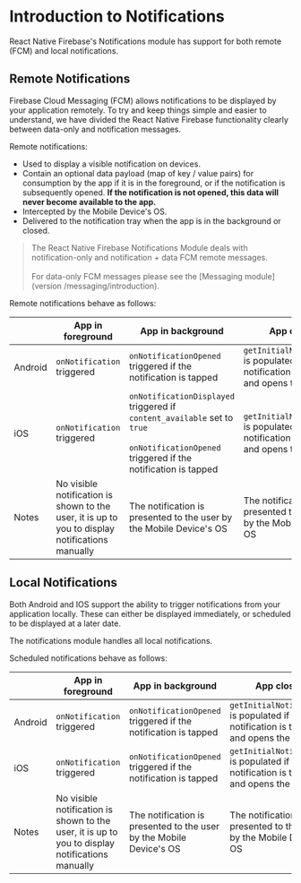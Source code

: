 # Introduction to Notifications

React Native Firebase's Notifications module has support for both remote (FCM) and local notifications.

## Remote Notifications

Firebase Cloud Messaging (FCM) allows notifications to be displayed by your application remotely.  To try and keep things simple and easier to understand, we have divided the React Native Firebase functionality clearly between data-only and notification messages.

Remote notifications:

- Used to display a visible notification on devices.
- Contain an optional data payload (map of key / value pairs) for consumption by the app if it is in the foreground, or if the notification is subsequently opened.  **If the notification is not opened, this data will never become available to the app.**
- Intercepted by the Mobile Device's OS.
- Delivered to the notification tray when the app is in the background or closed.

> The React Native Firebase Notifications Module deals with notification-only and notification + data FCM remote messages. <br /> <br/> For data-only FCM messages please see the [Messaging module](version /messaging/introduction).

Remote notifications behave as follows:

|         | App in foreground           | App in background            | App closed |
| ------- | --------------------------- | ---------------------------- | -----------|
| Android | `onNotification` triggered | `onNotificationOpened` triggered if the notification is tapped | `getInitialNotification` is populated if the notification is tapped and opens the app |
| iOS     | `onNotification` triggered | `onNotificationDisplayed` triggered if `content_available` set to `true` <br /><br />`onNotificationOpened` triggered if the notification is tapped | `getInitialNotification` is populated if the notification is tapped and opens the app |
| Notes   | No visible notification is shown to the user, it is up to you to display notifications manually | The notification is presented to the user by the Mobile Device's OS | The notification is presented to the user by the Mobile Device's OS |

## Local Notifications

Both Android and IOS support the ability to trigger notifications from your application locally.  These can either be displayed immediately, or scheduled to be displayed at a later date.

The notifications module handles all local notifications.

Scheduled notifications behave as follows:

|         | App in foreground           | App in background            | App closed |
| ------- | --------------------------- | ---------------------------- | -----------|
| Android | `onNotification` triggered | `onNotificationOpened` triggered if the notification is tapped | `getInitialNotification` is populated if the notification is tapped and opens the app |
| iOS     | `onNotification` triggered | `onNotificationOpened` triggered if the notification is tapped | `getInitialNotification` is populated if the notification is tapped and opens the app |
| Notes   | No visible notification is shown to the user, it is up to you to display notifications manually | The notification is presented to the user by the Mobile Device's OS | The notification is presented to the user by the Mobile Device's OS |

